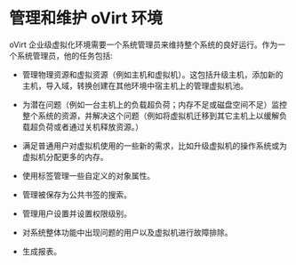 # 管理和维护 oVirt 环境

oVirt 企业级虚拟化环境需要一个系统管理员来维持整个系统的良好运行。作为一个系统管理员，他的任务包括:

-   管理物理资源和虚拟资源（例如主机和虚拟机）。这包括升级主机，添加新的主机，导入域，转换创建在其他环境中宿主机上的管理虚拟机池。

-   为潜在问题（例如一台主机上的负载超负荷；内存不足或磁盘空间不足）监控整个系统的资源，并解决这个问题（例如将虚拟机迁移到其它主机上以缓解负载超负荷或者通过关机释放资源。）

-   满足普通用户对虚拟机使用的一些新的需求，比如升级虚拟机的操作系统或为虚拟机分配更多的内存。

-   使用标签管理一些自定义的对象属性。

-   管理被保存为公共书签的搜索。

-   管理用户设置并设置权限级别。

-   对系统整体功能中出现问题的用户以及虚拟机进行故障排除。

-   生成报表。

